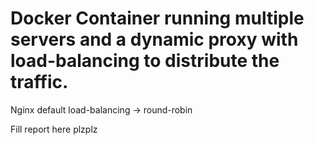 # Docker Container running multiple servers and a dynamic proxy with load-balancing to distribute the traffic.

Nginx default load-balancing -> round-robin

Fill report here plzplz